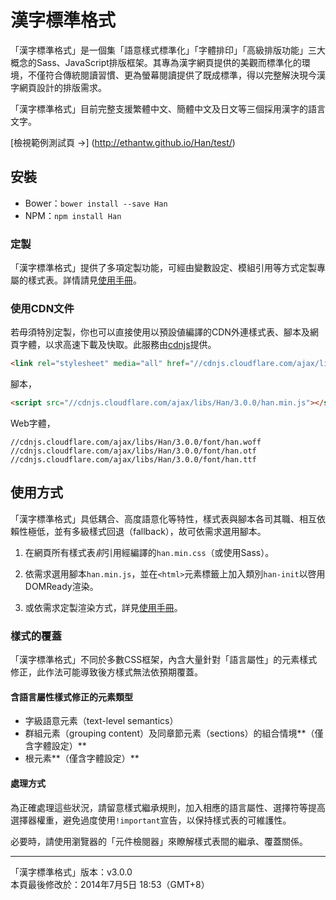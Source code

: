 漢字標準格式
==========

「漢字標準格式」是一個集「語意樣式標準化」「字體排印」「高級排版功能」三大概念的Sass、JavaScript排版框架。其專為漢字網頁提供的美觀而標準化的環境，不僅符合傳統閱讀習慣、更為螢幕閱讀提供了既成標準，得以完整解決現今漢字網頁設計的排版需求。

「漢字標準格式」目前完整支援繁體中文、簡體中文及日文等三個採用漢字的語言文字。

[檢視範例測試頁 →]
(http://ethantw.github.io/Han/test/)


## 安裝
- Bower：`bower install --save Han`
- NPM：`npm install Han`

### 定製
「漢字標準格式」提供了多項定製功能，可經由變數設定、模組引用等方式定製專屬的樣式表。詳情請見[使用手冊][manual]。

[manual]: http://css.hanzi.co/manual

### 使用CDN文件
若毋須特別定製，你也可以直接使用以預設値編譯的CDN外連樣式表、腳本及網頁字體，以求高速下載及快取。此服務由[cdnjs]提供。

[cdnjs]: //cdnjs.com

````html
<link rel="stylesheet" media="all" href="//cdnjs.cloudflare.com/ajax/libs/Han/3.0.0/han.min.css">
````

腳本，

````html
<script src="//cdnjs.cloudflare.com/ajax/libs/Han/3.0.0/han.min.js"></script>
````

Web字體，

````
//cdnjs.cloudflare.com/ajax/libs/Han/3.0.0/font/han.woff
//cdnjs.cloudflare.com/ajax/libs/Han/3.0.0/font/han.otf
//cdnjs.cloudflare.com/ajax/libs/Han/3.0.0/font/han.ttf
````

## 使用方式

「漢字標準格式」具低耦合、高度語意化等特性，樣式表與腳本各司其職、相互依賴性極低，並有多級樣式回退（fallback），故可依需求選用腳本。

1. 在網頁所有樣式表*前*引用經編譯的`han.min.css`（或使用Sass）。

2. 依需求選用腳本`han.min.js`，並在`<html>`元素標籤上加入類別`han-init`以啓用DOMReady渲染。

3. 或依需求定製渲染方式，詳見[使用手冊][manual]。

### 樣式的覆蓋
「漢字標準格式」不同於多數CSS框架，內含大量針對「語言屬性」的元素樣式修正，此作法可能導致後方樣式無法依預期覆蓋。

#### 含語言屬性樣式修正的元素類型
- 字級語意元素（text-level semantics）
- 群組元素（grouping content）及同章節元素（sections）的組合情境**（僅含字體設定）**
- 根元素**（僅含字體設定）**

#### 處理方式
為正確處理這些狀況，請留意樣式繼承規則，加入相應的語言屬性、選擇符等提高選擇器權重，避免過度使用`!important`宣告，以保持樣式表的可維護性。

必要時，請使用瀏覽器的「元件檢閱器」來瞭解樣式表間的繼承、覆蓋關係。

* * *
「漢字標準格式」版本：v3.0.0  
本頁最後修改於：2014年7月5日 18:53（GMT+8）
